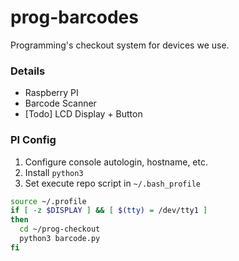 # prog-barcodes

Programming's checkout system for devices we use.

### Details
- Raspberry PI
- Barcode Scanner
- [Todo] LCD Display + Button

### PI Config
1. Configure console autologin, hostname, etc.
2. Install `python3`
3. Set execute repo script in `~/.bash_profile`
```bash
source ~/.profile
if [ -z $DISPLAY ] && [ $(tty) = /dev/tty1 ]
then
  cd ~/prog-checkout
  python3 barcode.py
fi
```